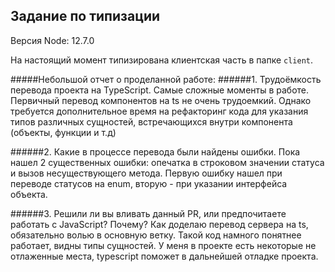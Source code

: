 ## Задание по типизации
Версия Node: 12.7.0

На настоящий момент типизирована клиентская часть в папке `client`.

#####Небольшой отчет о проделанной работе:
######1. Трудоёмкость перевода проекта на TypeScript. Самые сложные моменты в работе.
Первичный перевод компонентов на ts не очень трудоемкий. Однако требуется дополнительное время на 
рефакторинг кода для указания типов различных сущностей, встречающихся внутри компонента (объекты, функции и т.д)

######2. Какие в процессе перевода были найдены ошибки.
Пока нашел 2 существенных ошибки: опечатка в строковом значении статуса и вызов несуществующего метода.
Первую ошибку нашел при переводе статусов на enum, вторую  - при указании интерфейса объекта.

######3. Решили ли вы вливать данный PR, или предпочитаете работать с JavaScript? Почему?
Как доделаю перевод сервера на ts, обязательно волью в основную ветку. Такой код намного понятнее работает,
видны типы сущностей. У меня в проекте есть некоторые не отлаженные места, typescript поможет в дальнейшей отладке
 проекта.